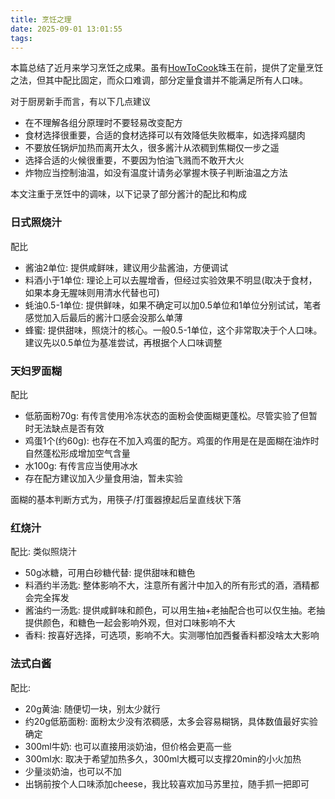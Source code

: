 ```yaml
---
title: 烹饪之理
date: 2025-09-01 13:01:55
tags:
---
```


本篇总结了近月来学习烹饪之成果。虽有[HowToCook](https://github.com/Anduin2017/HowToCook)珠玉在前，提供了定量烹饪之法，但其中配比固定，而众口难调，部分定量食谱并不能满足所有人口味。

对于厨房新手而言，有以下几点建议
* 在不理解各组分原理时不要轻易改变配方
* 食材选择很重要，合适的食材选择可以有效降低失败概率，如选择鸡腿肉
* 不要放任锅炉加热而离开太久，很多酱汁从浓稠到焦糊仅一步之遥
* 选择合适的火候很重要，不要因为怕油飞溅而不敢开大火
* 炸物应当控制油温，如没有温度计请务必掌握木筷子判断油温之方法

本文注重于烹饪中的调味，以下记录了部分酱汁的配比和构成

### 日式照烧汁
配比
* 酱油2单位: 提供咸鲜味，建议用少盐酱油，方便调试
* 料酒小于1单位: 理论上可以去腥增香，但经过实验效果不明显(取决于食材，如果本身无腥味则用清水代替也可)
* 蚝油0.5-1单位: 提供鲜味，如果不确定可以加0.5单位和1单位分别试试，笔者感觉加入后最后的酱汁口感会没那么单薄
* 蜂蜜: 提供甜味，照烧汁的核心。一般0.5-1单位，这个非常取决于个人口味。建议先以0.5单位为基准尝试，再根据个人口味调整

### 天妇罗面糊
配比
* 低筋面粉70g: 有传言使用冷冻状态的面粉会使面糊更蓬松。尽管实验了但暂时无法缺点是否有效
* 鸡蛋1个(约60g): 也存在不加入鸡蛋的配方。鸡蛋的作用是在是面糊在油炸时自然蓬松形成增加空气含量
* 水100g: 有传言应当使用冰水
* 存在配方建议加入少量食用油，暂未实验

面糊的基本判断方式为，用筷子/打蛋器撩起后呈直线状下落

### 红烧汁
配比: 类似照烧汁
* 50g冰糖，可用白砂糖代替: 提供甜味和糖色
* 料酒约半汤匙: 整体影响不大，注意所有酱汁中加入的所有形式的酒，酒精都会完全挥发
* 酱油约一汤匙: 提供咸鲜味和颜色，可以用生抽+老抽配合也可以仅生抽。老抽提供颜色，和糖色一起会影响外观，但对口味影响不大
* 香料: 按喜好选择，可选项，影响不大。实测哪怕加西餐香料都没啥太大影响

### 法式白酱
配比: 
* 20g黄油: 随便切一块，别太少就行
* 约20g低筋面粉: 面粉太少没有浓稠感，太多会容易糊锅，具体数值最好实验确定
* 300ml牛奶: 也可以直接用淡奶油，但价格会更高一些
* 300ml水: 取决于希望加热多久，300ml大概可以支撑20min的小火加热
* 少量淡奶油，也可以不加
* 出锅前按个人口味添加cheese，我比较喜欢加马苏里拉，随手抓一把即可